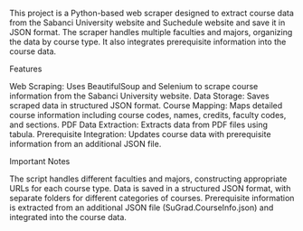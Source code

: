 This project is a Python-based web scraper designed to extract course data from the Sabanci University website and Suchedule website and save it in JSON format. The scraper handles multiple faculties and majors, organizing the data by course type. It also integrates prerequisite information into the course data.

Features

Web Scraping: Uses BeautifulSoup and Selenium to scrape course information from the Sabanci University website.
Data Storage: Saves scraped data in structured JSON format.
Course Mapping: Maps detailed course information including course codes, names, credits, faculty codes, and sections.
PDF Data Extraction: Extracts data from PDF files using tabula.
Prerequisite Integration: Updates course data with prerequisite information from an additional JSON file.

Important Notes

The script handles different faculties and majors, constructing appropriate URLs for each course type.
Data is saved in a structured JSON format, with separate folders for different categories of courses.
Prerequisite information is extracted from an additional JSON file (SuGrad.CourseInfo.json) and integrated into the course data.
